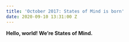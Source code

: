 ```yaml
---
title: 'October 2017: States of Mind is born'
date: 2020-09-10 13:31:00 Z
---
```


**Hello, world! We’re States of Mind.**